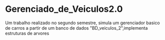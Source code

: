 # Gerenciado_de_Veiculos2.0
Um trabalho realizado no segundo semestre, simula um gerenciador basico de carros a partir de um banco de dados "BD_veiculos_2",implementa estruturas de arvores
